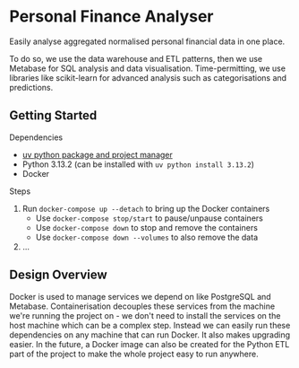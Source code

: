 # Personal Finance Analyser

Easily analyse aggregated normalised personal financial data in one place.

To do so, we use the data warehouse and ETL patterns,
then we use Metabase for SQL analysis and data visualisation.
Time-permitting, we use libraries like scikit-learn for advanced analysis
such as categorisations and predictions.

## Getting Started

Dependencies
- [uv python package and project manager](https://github.com/astral-sh/uv)
- Python 3.13.2 (can be installed with `uv python install 3.13.2`)
- Docker

Steps
1. Run `docker-compose up --detach` to bring up the Docker containers
   - Use `docker-compose stop/start` to pause/unpause containers
   - Use `docker-compose down` to stop and remove the containers
   - Use `docker-compose down --volumes` to also remove the data
2. ...

## Design Overview

Docker is used to manage services we depend on like PostgreSQL and Metabase.
Containerisation decouples these services from the machine we're running the project on -
we don't need to install the services on the host machine which can be a complex step.
Instead we can easily run these dependencies on any machine that can run Docker.
It also makes upgrading easier. In the future, a Docker image can also be created for the
Python ETL part of the project to make the whole project easy to run anywhere.

